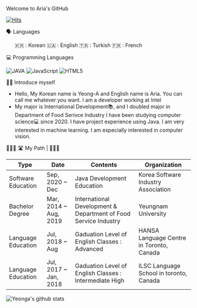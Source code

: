 Welcome to Aria's GitHub

[![Hits](https://hits.seeyoufarm.com/api/count/incr/badge.svg?url=https%3A%2F%2Fgithub.com%2Fyeonga&count_bg=%2379C83D&title_bg=%23555555&icon=&icon_color=%23E7E7E7&title=hits&edge_flat=false)](https://hits.seeyoufarm.com)

🗣 Languages

<ul>🇰🇷 : Korean 🇨🇦 : English 🇹🇷 : Turkish 🇫🇷 : French</ul>


<span></span>
<span></span>
💻 Programming Languages


<span></span>
<span></span>
        ![JAVA](https://img.shields.io/badge/JAVA-007396?style=plastic&logo=Java&logoColor=wjite&color=CD1039) ![JavaScript](https://img.shields.io/badge/JavaScript-007396?style=plastic&logo=JavaScript&logoColor=default&color=red) ![HTML5](https://img.shields.io/badge/HTML5-007396?style=plastic&logo=HTML5&logoColor=default&color=FFA500)


<span></span>
<span></span>
👧🏻 Introduce myself

<ul>
<li>Hello, My Korean name is Yeong-A and English name is Aria. 
You can call me whatever you want. I am a developer working at Intel</li>

<li>My major is International Development📚, and I doubled major in Department of Food Serivce Industry
I have been studying computer science💻 since 2020. I have project experience using Java. I am very interested in machine learning. I am especially interested in computer vision.</li>
</ul>


<span></span>
<span></span>
🚴🏻‍♀️   🛣  My Path  |  👩🏻‍🎓


<span></span>
<span></span>

Type | Date | Contents | Organization |
|---|---|---|---|
| Software Education | Sep, 2020 ~ Dec | Java Development Education | Korea Software Industry Association|
| Bachelor Degree | Mar, 2014 ~ Aug, 2019 | International Development & Department of Food Service Industry  | Yeungnam University |
| Language Education | Jul, 2018 ~ Aug | Gaduation Level of English Classes : Advanced | HANSA Language Centre in Toronto, Canada|
| Language Education | Jul, 2017 ~ Jan, 2018 | Gaduation Level of English Classes : Intermediate High | ILSC Language School in toronto, Canada |


![Yeonga's github stats](https://github-readme-stats.vercel.app/api?username=yeonga&show_icons=true&theme=nightowl)
